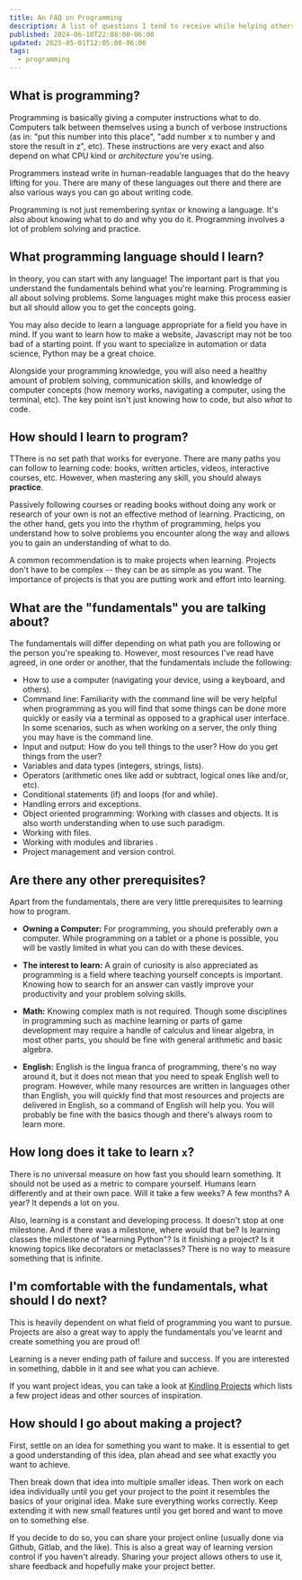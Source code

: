 ```yaml
---
title: An FAQ on Programming
description: A list of questions I tend to receive while helping others. 
published: 2024-06-10T22:08:00-06:00
updated: 2025-05-01T12:05:00-06:00
tags:
  - programming
---
```


## What is programming?

Programming is basically giving a computer instructions what to do. Computers talk between themselves using a bunch of verbose instructions (as in: "put this number into this place", "add number x to number y and store the result in z", etc). These instructions are very exact and also depend on what CPU kind or *architecture* you're using.

Programmers instead write in human-readable languages that do the heavy lifting for you. There are many of these languages out there and there are also various ways you can go about writing code.

Programming is not just remembering syntax or knowing a language. It's also about knowing what to do and why you do it. Programming involves a lot of problem solving and practice.

## What programming language should I learn?

In theory, you can start with any language! The important part is that you understand the fundamentals behind what you're learning. Programming is all about solving problems. Some languages might make this process easier but all should allow you to get the concepts going.

You may also decide to learn a language appropriate for a field you have in mind. If you want to learn how to make a website, Javascript may not be too bad of a starting point. If you want to specialize in automation or data science, Python may be a great choice.

Alongside your programming knowledge, you will also need a healthy amount of problem solving, communication skills, and knowledge of computer concepts (how memory works, navigating a computer, using the terminal, etc). The key point isn't just knowing how to code, but also *what* to code.

## How should I learn to program?

TThere is no set path that works for everyone. There are many paths you can follow to learning code: books, written articles, videos, interactive courses, etc. However, when mastering any skill, you should always **practice**.

Passively following courses or reading books without doing any work or research of your own is not an effective method of learning. Practicing, on the other hand, gets you into the rhythm of programming, helps you understand how to solve problems you encounter along the way and allows you to gain an understanding of what to do.

A common recommendation is to make projects when learning. Projects don't have to be complex -- they can be as simple as you want. The importance of projects is that you are putting work and effort into learning.

## What are the "fundamentals" you are talking about?

The fundamentals will differ depending on what path you are following or the person you're speaking to. However, most resources I've read have agreed, in one order or another, that the fundamentals include the following:

- How to use a computer (navigating your device, using a keyboard, and others).
- Command line: Familiarity with the command line will be very helpful when programming as you will find that some things can be done more quickly or easily via a terminal as opposed to a graphical user interface. In some scenarios, such as when working on a server, the only thing you may have is the command line.
- Input and output: How do you tell things to the user? How do you get things from the user?
- Variables and data types (integers, strings, lists).
- Operators (arithmetic ones like add or subtract, logical ones like and/or, etc).
- Conditional statements (if) and loops (for and while).
- Handling errors and exceptions.
- Object oriented programming: Working with classes and objects. It is also worth understanding when to use such paradigm.
- Working with files.
- Working with modules and libraries .
- Project management and version control.

## Are there any other prerequisites?

Apart from the fundamentals, there are very little prerequisites to learning how to program.

- **Owning a Computer:** For programming, you should preferably own a computer. While programming on a tablet or a phone is possible, you will be vastly limited in what you can do with these devices.

- **The interest to learn:** A grain of curiosity is also appreciated as programming is a field where teaching yourself concepts is important. Knowing how to search for an answer can vastly improve your productivity and your problem solving skills.

- **Math:** Knowing complex math is not required. Though some disciplines in programming such as machine learning or parts of game development may require a handle of calculus and linear algebra, in most other parts, you should be fine with general arithmetic and basic algebra.

- **English:** English is the lingua franca of programming, there's no way around it, but it does not mean that you need to speak English well to program. However, while many resources are written in languages other than English, you will quickly find that most resources and projects are delivered in English, so a command of English will help you. You will probably be fine with the basics though and there's always room to learn more.

## How long does it take to learn `x`?

There is no universal measure on how fast you should learn something. It should not be used as a metric to compare yourself. Humans learn differently and at their own pace. Will it take a few weeks? A few months? A year? It depends a lot on you.

Also, learning is a constant and developing process. It doesn't stop at one milestone. And if there was a milestone, where would that be? Is learning classes the milestone of "learning Python"? Is it finishing a project? Is it knowing topics like decorators or metaclasses? There is no way to measure something that is infinite.

## I'm comfortable with the fundamentals, what should I do next?

This is heavily dependent on what field of programming you want to pursue. Projects are also a great way to apply the fundamentals you've learnt and create something you are proud of!

Learning is a never ending path of failure and success. If you are interested in something, dabble in it and see what you can achieve.

If you want project ideas, you can take a look at [Kindling Projects](https://nedbatchelder.com/text/kindling.html) which lists a few project ideas and other sources of inspiration.

## How should I go about making a project?

First, settle on an idea for something you want to make. It is essential to get a good understanding of this idea, plan ahead and see what exactly you want to achieve.

Then break down that idea into multiple smaller ideas. Then work on each idea individually until you get your project to the point it resembles the basics of your original idea. Make sure everything works correctly. Keep extending it with new small features until you get bored and want to move on to something else.

If you decide to do so, you can share your project online (usually done via Github, Gitlab, and the like). This is also a great way of learning version control if you haven't already. Sharing your project allows others to use it, share feedback and hopefully make your project better.
